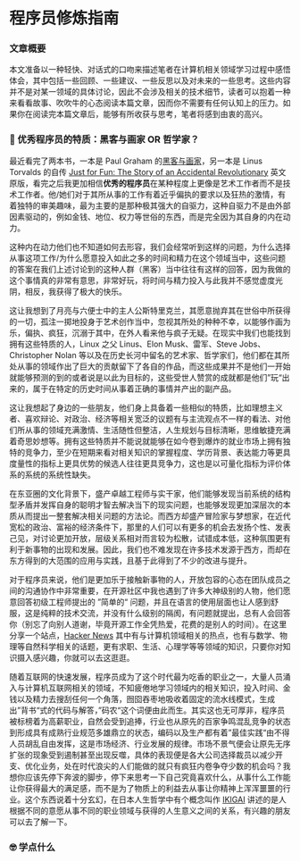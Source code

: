 # 程序员修炼指南


### 文章概要

本文准备以一种轻快、对话式的口吻来描述笔者在计算机相关领域学习过程中感悟体会，其中包括一些回顾、一些建议、一些反思以及对未来的一些思考。这些内容并不是对某一领域的具体讨论，因此不会涉及相关的技术细节，读者可以抱着一种来看看故事、吹吹牛的心态阅读本篇文章，因而你不需要有任何认知上的压力。如果你在阅读完本篇文章后，能够有所收获与思考，笔者将感到由衷的高兴。

### 🤔 优秀程序员的特质：黑客与画家 OR 哲学家？

最近看完了两本书，一本是 Paul Graham 的[黑客与画家](https://en.wikipedia.org/wiki/Hackers_%26_Painters)，另一本是 Linus Torvalds 的自传 [Just for Fun: The Story of an Accidental Revolutionary](https://books.google.com.hk/books/about/Just_for_Fun.html?id=Q3aIPwAACAAJ&redir_esc=y) 英文原版，看完之后我更加相信**优秀的程序员**在某种程度上更像是艺术工作者而不是技术工作者。他/她们对于其所从事的工作有着近乎偏执的要求以及狂热的激情，有着独特的审美趣味，最为主要的是那种极其强大的自驱力，这种自驱力不是由外部因素驱动的，例如金钱、地位、权力等世俗的东西，而是完全因为其自身的内在动力。

这种内在动力他们也不知道如何去形容，我们会经常听到这样的问题，为什么选择从事这项工作/为什么愿意投入如此之多的时间和精力在这个领域当中，这些问题的答案在我们上述讨论到的这种人群（黑客）当中往往有这样的回答，因为我做的这个事情真的非常有意思，非常好玩，将时间与精力投入与此我并不感觉虚度光阴，相反，我获得了极大的快乐。

这让我想到了月亮与六便士中的主人公斯特里克兰，其愿意抛弃其在世俗中所获得的一切，孤注一掷地投身于艺术创作当中，忽视其所处的种种不幸，以能够作画为乐，偏执、疯狂，沉溺于其中，在外人看来他与疯子无疑。在现实中我们也能找到拥有这些特质的人，Linux 之父 Linus、Elon Musk、雷军、Steve Jobs、Christopher Nolan 等以及在历史长河中留名的艺术家、哲学家们，他们都在其所处从事的领域作出了巨大的贡献留下了各自的作品，而这些成果并不是他们一开始就能够预测的到的或者说是以此为目标的，这些受世人赞赏的成就都是他们”玩“出来的，属于在特定的历史时间从事着正确的事情并产出的副产品。

这让我想起了身边的一些朋友，他们身上具备着一些相似的特质，比如理想主义者、喜欢辩论、对政治、经济等相关宽泛的议题有与主流观点不一样的看法、对他们所从事的领域充满激情、生活随性但整洁，人生规划与目标清晰，思维敏捷充满着奇思妙想等。拥有这些特质并不能说就能够在如今卷到爆炸的就业市场上拥有独特的竞争力，至少在短期来看对相关知识的掌握程度、学历背景、表达能力等更具度量性的指标上更具优势的候选人往往更具竞争力，这也是以可量化指标为评价体系的系统的系统性缺失。

在东亚圈的文化背景下，盛产卓越工程师与实干家，他们能够发现当前系统的结构型矛盾并发挥自身的聪明才智去解决当下的现实问题，也能够发现更加深层次的本质从而提出一整套解决相关问题的方法论。而西方却盛产冒险家与梦想家，在近代宽松的政治、富裕的经济条件下，那里的人们可以有更多的机会去发扬个性、发表己见，对讨论更加开放，层级关系相对而言较为松散，试错成本低，这种氛围更有利于新事物的出现和发展。因此，我们也不难发现在许多技术发源于西方，而却在东方得到的大范围的应用与实践，且基于此得到了不少的改进与提升。

对于程序员来说，他们是更加乐于接触新事物的人，开放包容的心态在团队成员之间的沟通协作中非常重要，在开源社区中我也遇到了许多大神级别的人物，他们愿意回答初级工程师提出的 ”简单的“ 问题，并且在语言的使用层面也让人感到舒服，这是纯粹的技术交流，并没有什么级别的隔阂，有问题就提出，总有人会回答你（别忘了向别人道谢，毕竟开源工作全凭热爱，花费的是别人的时间）。在这里分享一个站点，[Hacker News](https://news.ycombinator.com/) 其中有与计算机领域相关的热点，也有与数学、物理等自然科学相关的话题，更有求职、生活、心理学等等领域的知识，只要你对知识摄入感兴趣，你就可以去这逛逛。

随着互联网的快速发展，程序员成为了这个时代最为吃香的职业之一，大量人员涌入与计算机互联网相关的领域，不知疲倦地学习领域内的相关知识，投入时间、金钱以及精力去搜刮任何一个角落，囫囵吞枣地吸收着固定的流水线模式，生成出”背书“式的代码与解答，”码农“这个词便由此而生。其实这也无可厚非，程序员被标榜着为高薪职业，自然会受到追捧，行业也从原先的百家争鸣混乱竞争的状态到形成具有成熟行业规范多雄鼎立的状态，编码以及生产都有着”最佳实践“由不得人员胡乱自由发挥，这是市场经济、行业发展的规律。市场不景气便会让原先无序扩张的现象受到遏制甚至出现反噬，具体的表现便是各大公司选择裁员以减少开支、优化业务，处在时代浪尖的人们能做的就只有疯狂内卷争夺少数的机会吗？我想你应该先停下奔波的脚步，停下来思考一下自己究竟喜欢什么，从事什么工作能让你获得最大的满足感，而不是为了物质上的利益去从事让你精神上浑浑噩噩的行业。这个东西说着十分玄幻，在日本人生哲学中有个概念叫作 [IKIGAI](https://en.wikipedia.org/wiki/Ikigai) 讲述的是人根据不同的意愿从事不同的职业领域与获得的人生意义之间的关系，有兴趣的朋友可以去了解一下。

### 🤓 学点什么
